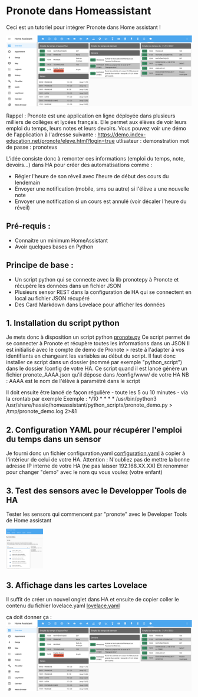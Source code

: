 # Pronote dans Homeassistant
Ceci est un tutoriel pour intégrer Pronote dans Home assistant !
 
![Lovelace](screen-pronote1.png?raw=true "Screen Shot")

Rappel : Pronote est une application en ligne déployée dans plusieurs milliers de collèges et lycées français. 
Elle permet aux élèves de voir leurs emploi du temps, leurs notes et leurs devoirs. 
Vous pouvez voir une démo de l'application à l'adresse suivante : 
https://demo.index-education.net/pronote/eleve.html?login=true 
utlisateur : demonstration 
mot de passe : pronotevs 

L'idée consiste donc à remonter ces informations (emploi du temps, note, devoirs...) dans HA pour créer des automatisations comme : 
- Régler l'heure de son réveil avec l'heure de début des cours du lendemain
- Envoyer une notification (mobile, sms ou autre) si l'élève a une nouvelle note 
- Envoyer une notification si un cours est annulé (voir décaler l'heure du réveil)


## Pré-requis :
- Connaitre un minimum HomeAssistant
- Avoir quelques bases en Python

## Principe de base : 
- Un script python qui se connecte avec la lib pronotepy à Pronote et récupère les données dans un fichier JSON
- Plusieurs sensor REST dans la configuration de HA qui se connectent en local au fichier JSON récupéré 
- Des Card Markdown dans Lovelace pour afficher les données 

## 1. Installation du script python 

Je mets donc à disposition un script python [pronote.py](pronote.py) 
Ce script permet de se connecter à Pronote et récupère toutes les informations dans un JSON
Il est initialisé avec le compte de demo de Pronote > reste à l'adapter à vos identifiants en changeant les variables au début du script.
Il faut donc installer ce script dans un dossier (nommé par exemple "python_script") dans le dossier /config de votre HA.
Ce script quand il est lancé génère un fichier pronote_AAAA.json qu'il dépose dans /config/www/ de votre HA
NB : AAAA est le nom de l'élève à paramétré dans le script 

Il doit ensuite être lancé de façon régulière - toute les 5 ou 10 minutes - via la crontab par exemple
Exemple : */10 * * * * /usr/bin/python3 /usr/share/hassio/homeassistant/python_scripts/pronote_demo.py > /tmp/pronote_demo.log 2>&1

## 2. Configuration YAML pour récupérer l'emploi du temps dans un sensor

Je fourni donc un fichier configuration.yaml [configuration.yaml](configuration.yaml)  à copier à l'intérieur de celui de votre HA.
Attention : N'oubliez pas de mettre la bonne adresse IP interne de votre HA (ne pas laisser 192.168.XX.XX)
Et renommer pour changer "demo" avec le nom qu vous voulez (votre enfant)


## 3. Test des sensors avec le Developper Tools de HA

Tester les sensors qui commencent par "pronote" avec  le Developer Tools de Home assistant

<img src="screen-devtools.png?raw=true" alt="devtools" width="100"/>



## 3. Affichage dans les cartes Lovelace

Il suffit de créer un nouvel onglet dans HA et ensuite de copier coller le contenu du fichier lovelace.yaml [lovelace.yaml](lovelace.yaml) 

ça doit donner ça : 
![Lovelace](screen-pronote1.png?raw=true "Screen Shot")